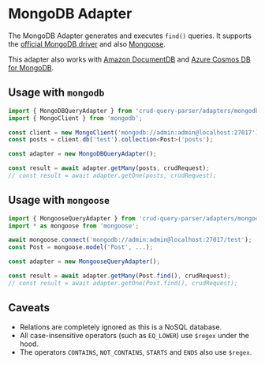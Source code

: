 # MongoDB Adapter

The MongoDB Adapter generates and executes `find()` queries. It supports the [official MongoDB driver](https://www.npmjs.com/package/mongodb) and also [Mongoose](https://www.npmjs.com/package/mongoose).

This adapter also works with [Amazon DocumentDB](https://aws.amazon.com/documentdb/) and [Azure Cosmos DB for MongoDB](https://learn.microsoft.com/en-us/azure/cosmos-db/mongodb/introduction).

## Usage with `mongodb`

```ts
import { MongoDBQueryAdapter } from 'crud-query-parser/adapters/mongodb';
import { MongoClient } from 'mongodb';

const client = new MongoClient('mongodb://admin:admin@localhost:27017');
const posts = client.db('test').collection<Post>('posts');

const adapter = new MongoDBQueryAdapter();

const result = await adapter.getMany(posts, crudRequest);
// const result = await adapter.getOne(posts, crudRequest);
```

## Usage with `mongoose`

```ts
import { MongooseQueryAdapter } from 'crud-query-parser/adapters/mongodb';
import * as mongoose from 'mongoose';

await mongoose.connect('mongodb://admin:admin@localhost:27017/test');
const Post = mongoose.model('Post', ...);

const adapter = new MongooseQueryAdapter();

const result = await adapter.getMany(Post.find(), crudRequest);
// const result = await adapter.getOne(Post.find(), crudRequest);
```

## Caveats

- Relations are completely ignored as this is a NoSQL database.
- All case-insensitive operators (such as `EQ_LOWER`) use `$regex` under the hood.
- The operators `CONTAINS`, `NOT_CONTAINS`, `STARTS` and `ENDS` also use `$regex`.

